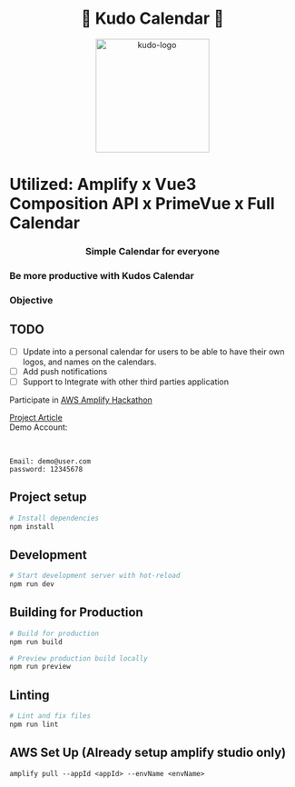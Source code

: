 <h1 align="center">🚀 Kudo Calendar 🚀</h1>
<p align="center">
<img src="https://user-images.githubusercontent.com/60088954/191899195-c87fdd6d-62e0-44b0-a719-05ad70386b45.png" alt="kudo-logo" width="200" height="200" />
</p>

# Utilized: Amplify x Vue3 Composition API x PrimeVue x Full Calendar

<h3 align="center">Simple Calendar for everyone</h3>

### Be more productive with Kudos Calendar

### Objective

## TODO

- [ ] Update into a personal calendar for users to be able to have their own logos, and names on the calendars.
- [ ] Add push notifications
- [ ] Support to Integrate with other third parties application

Participate in [AWS Amplify Hackathon](https://townhall.hashnode.com/aws-amplify-hackathon)

[Project Article](https://mengtongun.hashnode.dev/kudos-calendar)
<br/>
Demo Account:

<br/>

```
Email: demo@user.com
password: 12345678
```

## Project setup

```bash
# Install dependencies
npm install
```

## Development

```bash
# Start development server with hot-reload
npm run dev
```

## Building for Production

```bash
# Build for production
npm run build

# Preview production build locally
npm run preview
```

## Linting

```bash
# Lint and fix files
npm run lint
```

## AWS Set Up (Already setup amplify studio only)

```
amplify pull --appId <appId> --envName <envName>
```
